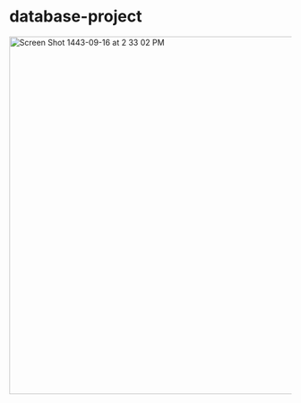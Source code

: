 # database-project
<img width="639" alt="Screen Shot 1443-09-16 at 2 33 02 PM" src="https://user-images.githubusercontent.com/66906961/163712546-24a6c7e9-5a04-4dc9-974b-88ef5ba7ddf3.png">

